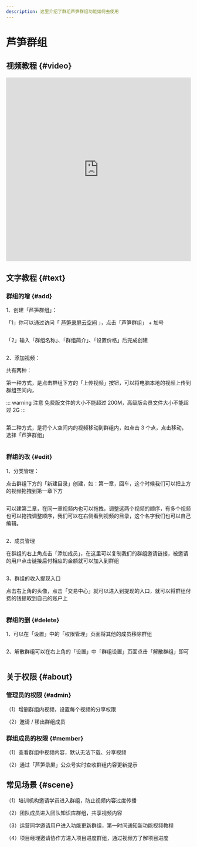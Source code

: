 ```yaml
---
description: 这里介绍了群组芦笋群组功能如何去使用
---
```


# 芦笋群组

## 视频教程 {#video}

<iframe src="https://lusun.com/embed/?id=146sZjFJctN" width="100%" height="500px" scrolling="no" border="0" frameborder="no" framespacing="0" allowfullscreen="true"></iframe>

## 文字教程 {#text}

### 群组的增 {#add}

1、创建「芦笋群组」：

「1」你可以通过访问「 [芦笋录屏云空间](https://lusun.com/dashboard/videos) 」，点击「芦笋群组」 + 加号

<ImgCenter><img src="../public/.gitbook/assets/qunzu1.png" alt=""></ImgCenter>

「2」输入「群组名称」、「群组简介」、「设置价格」后完成创建

<ImgCenter><img src="../public/.gitbook/assets/qunzu2.png" alt=""></ImgCenter>

2、添加视频：

 共有两种：

 第一种方式，是点击群组下方的「上传视频」按钮，可以将电脑本地的视频上传到群组空间内，

::: warning 注意
免费版文件的大小不能超过 200M，高级版会员文件大小不能超过 2G
:::

<ImgCenter><img src="../public/.gitbook/assets/qunzu3.png" alt=""></ImgCenter>

 第二种方式，是将个人空间内的视频移动到群组内，如点击 3 个点，点击移动，选择「芦笋群组」

<ImgCenter><img src="../public/.gitbook/assets/qunzu4.png" alt=""></ImgCenter>

### 群组的改 {#edit}

1、分类管理：

   点击群组下方的「新建目录」创建，如：第一章，回车，这个时候我们可以把上方的视频拖拽到第一章下方

<ImgCenter><img src="../public/.gitbook/assets/qunzu5.png" alt=""></ImgCenter>

   可以建第二章，在同一章视频内也可以拖拽，调整这两个视频的顺序，有多个视频也可以拖拽调整顺序，我们可以在右侧看到视频的目录，这个名字我们也可以自己编辑。

<ImgCenter><img src="../public/.gitbook/assets/qunzu6.png" alt=""></ImgCenter>

2、成员管理

   在群组的右上角点击「添加成员」，在这里可以复制我们的群组邀请链接，被邀请的用户点击链接后付相应的金额就可以加入到群组

<ImgCenter><img src="../public/.gitbook/assets/qunzu7.png" alt=""></ImgCenter>

3、群组的收入提现入口

点击右上角的头像，点击「交易中心」就可以进入到提现的入口，就可以将群组付费的钱提取到自己的账户上

<ImgCenter><img src="../public/.gitbook/assets/qunzu8.png" alt=""></ImgCenter>

### 群组的删 {#delete}

1、可以在「设置」中的「权限管理」页面将其他的成员移除群组

<ImgCenter><img src="../public/.gitbook/assets/qunzu9.png" alt=""></ImgCenter>

2、解散群组可以在右上角的「设置」中「群组设置」页面点击「解散群组」即可

<ImgCenter><img src="../public/.gitbook/assets/qunzu10.png" alt=""></ImgCenter>

## 关于权限 {#about}

### 管理员的权限 {#admin}

（1）增删群组内视频，设置每个视频的分享权限

（2）邀请 / 移出群组成员

### 群组成员的权限 {#member}

（1）查看群组中视频内容，默认无法下载、分享视频

（2）通过「芦笋录屏」公众号实时查收群组内容更新提示

## 常见场景 {#scene}

（1）培训机构邀请学员进入群组，防止视频内容过度传播

（2）团队成员进入团队知识库群组，共享视频内容

（3）运营同学邀请用户进入功能更新群组，第一时间通知新功能视频教程

（4）项目经理邀请协作方进入项目进度群组，通过视频方了解项目进度
